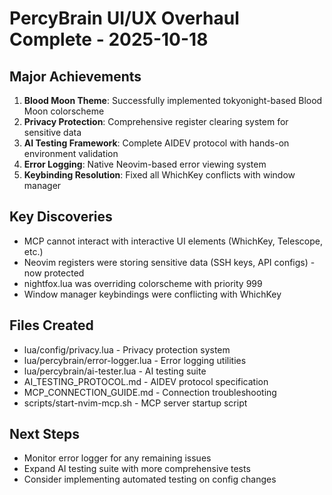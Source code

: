 # PercyBrain UI/UX Overhaul Complete - 2025-10-18

## Major Achievements
1. **Blood Moon Theme**: Successfully implemented tokyonight-based Blood Moon colorscheme
2. **Privacy Protection**: Comprehensive register clearing system for sensitive data
3. **AI Testing Framework**: Complete AIDEV protocol with hands-on environment validation
4. **Error Logging**: Native Neovim-based error viewing system
5. **Keybinding Resolution**: Fixed all WhichKey conflicts with window manager

## Key Discoveries
- MCP cannot interact with interactive UI elements (WhichKey, Telescope, etc.)
- Neovim registers were storing sensitive data (SSH keys, API configs) - now protected
- nightfox.lua was overriding colorscheme with priority 999
- Window manager keybindings were conflicting with WhichKey

## Files Created
- lua/config/privacy.lua - Privacy protection system
- lua/percybrain/error-logger.lua - Error logging utilities
- lua/percybrain/ai-tester.lua - AI testing suite
- AI_TESTING_PROTOCOL.md - AIDEV protocol specification
- MCP_CONNECTION_GUIDE.md - Connection troubleshooting
- scripts/start-nvim-mcp.sh - MCP server startup script

## Next Steps
- Monitor error logger for any remaining issues
- Expand AI testing suite with more comprehensive tests
- Consider implementing automated testing on config changes